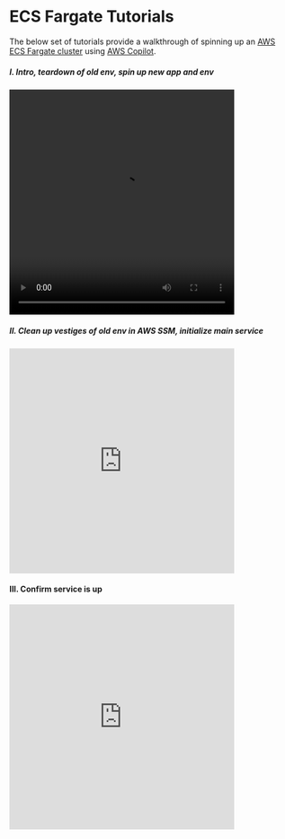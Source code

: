 # ECS Fargate Tutorials

The below set of tutorials provide a walkthrough of spinning up an [AWS ECS Fargate cluster](https://aws.amazon.com/fargate) using [AWS Copilot](https://aws.github.io/copilot-cli/).

##### I. Intro, teardown of old env, spin up new app and env

<video width="400" height="400" id="player" playsinline controls>
  <source src="https://seasons-dev.s3.amazonaws.com/aws-ecs-tutorial-1.mp4" type="video/mp4" />
</video>

##### II. Clean up vestiges of old env in AWS SSM, initialize main service

<iframe src="https://app.yac.com/embed?url=https://yac.com/play/0m6ixQip7" width="400" height="400" scrolling="no" style="border-width:0px;border-color:transparent;"></iframe>

#### III. Confirm service is up

<iframe src="https://app.yac.com/embed?url=https://yac.com/play/W6XKMJMpP" width="400" height="400" scrolling="no" style="border-width:0px;border-color:transparent;"></iframe>
